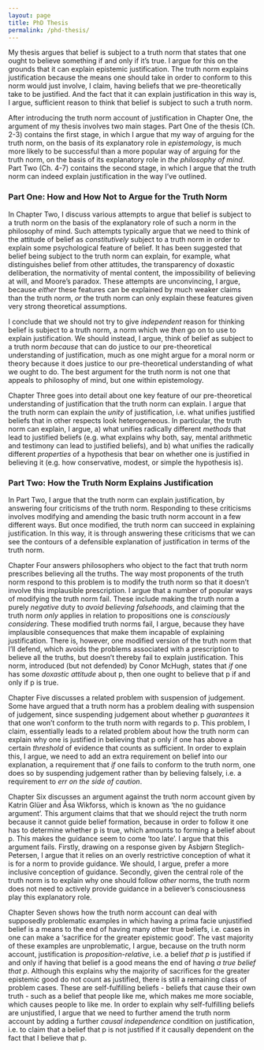 ```yaml
---
layout: page
title: PhD Thesis
permalink: /phd-thesis/
---
```


My thesis argues that belief is subject to a truth norm that states that one ought to believe something if and only if it’s true. I argue for this on the grounds that it can explain epistemic justification. The truth norm explains justification because the means one should take in order to conform to this norm would just involve, I claim, having beliefs that we pre-theoretically take to be justified. And the fact that it can explain justification in this way is, I argue, sufficient reason to think that belief is subject to such a truth norm.

After introducing the truth norm account of justification in Chapter One, the argument of my thesis involves two main stages. Part One of the thesis (Ch. 2-3) contains the first stage, in which I argue that my way of arguing for the truth norm, on the basis of its explanatory role in *epistemology*, is much more likely to be successful than a more popular way of arguing for the truth norm, on the basis of its explanatory role in *the philosophy of mind*. Part Two (Ch. 4-7) contains the second stage, in which I argue that the truth norm can indeed explain justification in the way I’ve outlined.

### Part One: How and How Not to Argue for the Truth Norm

In Chapter Two, I discuss various attempts to argue that belief is subject to a truth norm on the basis of the explanatory role of such a norm in the philosophy of mind. Such attempts typically argue that we need to think of the attitude of belief as *constitutively* subject to a truth norm in order to explain some psychological feature of belief. It has been suggested that belief being subject to the truth norm can explain, for example, what distinguishes belief from other attitudes, the transparency of doxastic deliberation, the normativity of mental content, the impossibility of believing at will, and Moore’s paradox. These attempts are unconvincing, I argue, because *either* these features can be explained by much weaker claims than the truth norm, *or* the truth norm can only explain these features given very strong theoretical assumptions.

I conclude that we should not try to give *independent* reason for thinking belief is subject to a truth norm, a norm which we *then* go on to use to explain justification. We should instead, I argue, think of belief as subject to a truth norm *because* that can do justice to our pre-theoretical understanding of justification, much as one might argue for a moral norm or theory because it does justice to our pre-theoretical understanding of what we ought to do. The best argument for the truth norm is not one that appeals to philosophy of mind, but one within epistemology.

Chapter Three goes into detail about one key feature of our pre-theoretical understanding of justification that the truth norm can explain. I argue that the truth norm can explain the *unity* of justification, i.e. what unifies justified beliefs that in other respects look heterogeneous. In particular, the truth norm can explain, I argue, a) what unifies radically different *methods* that lead to justified beliefs (e.g. what explains why both, say, mental arithmetic and testimony can lead to justified beliefs), and b) what unifies the radically different *properties* of a hypothesis that bear on whether one is justified in believing it (e.g. how conservative, modest, or simple the hypothesis is).

### Part Two: How the Truth Norm Explains Justification

In Part Two, I argue that the truth norm can explain justification, by answering four criticisms of the truth norm. Responding to these criticisms involves modifying and amending the basic truth norm account in a few different ways. But once modified, the truth norm can succeed in explaining justification. In this way, it is through answering these criticisms that we can see the contours of a defensible explanation of justification in terms of the truth norm.

Chapter Four answers philosophers who object to the fact that truth norm prescribes believing all the truths. The way most proponents of the truth norm respond to this problem is to modify the truth norm so that it doesn’t involve this implausible prescription. I argue that a number of popular ways of modifying the truth norm fail. These include making the truth norm a purely *negative* duty to *avoid believing falsehoods*, and claiming that the truth norm *only* applies in relation to propositions one is *consciously considering*. These modified truth norms fail, I argue, because they have implausible consequences that make them incapable of explaining justification. There is, however, one modified version of the truth norm that I’ll defend, which avoids the problems associated with a prescription to believe all the truths, but doesn’t thereby fail to explain justification. This norm, introduced (but not defended) by Conor McHugh, states that *if* one has some *doxastic attitude* about p, then one ought to believe that p if and only if p is true. 

Chapter Five discusses a related problem with suspension of judgement. Some have argued that a truth norm has a problem dealing with suspension of judgement, since suspending judgement about whether p *guarantees* it that one won’t conform to the truth norm with regards to p. This problem, I claim, essentially leads to a related problem about how the truth norm can explain why one is justified in believing that p only if one has above a certain *threshold* of evidence that counts as sufficient. In order to explain this, I argue, we need to add an extra requirement on belief into our explanation, a requirement that *if* one fails to conform to the truth norm, one does so by suspending judgement rather than by believing falsely, i.e. a requirement to *err on the side of caution*.

Chapter Six discusses an argument against the truth norm account given by Katrin Glüer and Åsa Wikforss, which is known as ‘the no guidance argument’. This argument claims that that we should reject the truth norm because it cannot guide belief formation, because in order to follow it one has to determine whether p is true, which amounts to forming a belief about p. This makes the guidance seem to come ‘too late’. I argue that this argument fails. Firstly, drawing on a response given by Asbjørn Steglich-Petersen, I argue that it relies on an overly restrictive conception of what it is for a norm to provide guidance. We should, I argue, prefer a more inclusive conception of guidance. Secondly, given the central role of the truth norm is to explain why one should follow *other* norms, the truth norm does not need to actively provide guidance in a believer’s consciousness play this explanatory role.

Chapter Seven shows how the truth norm account can deal with supposedly problematic examples in which having a prima facie unjustified belief is a means to the end of having many other true beliefs, i.e. cases in one can make a ‘sacrifice for the greater epistemic good’. The vast majority of these examples are unproblematic, I argue, because on the truth norm account, justification is *proposition-relative*, i.e. a belief *that p* is justified if and only if having that belief is a good means the end of having *a true belief that p*. Although this explains why the majority of sacrifices for the greater epistemic good do not count as justified, there is still a remaining class of problem cases. These are self-fulfilling beliefs - beliefs that cause their own truth - such as a belief that people like me, which makes me more sociable, which causes people to like me. In order to explain why self-fulfilling beliefs are unjustified, I argue that we need to further amend the truth norm account by adding a further *causal independence* condition on justification, i.e. to claim that a belief that p is not justified if it causally dependent on the fact that I believe that p.
